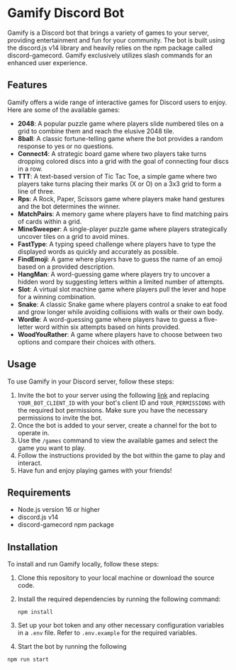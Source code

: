 # Gamify Discord Bot



Gamify is a Discord bot that brings a variety of games to your server, providing entertainment and fun for your community. The bot is built using the discord.js v14 library and heavily relies on the npm package called discord-gamecord. Gamify exclusively utilizes slash commands for an enhanced user experience.

## Features

Gamify offers a wide range of interactive games for Discord users to enjoy. Here are some of the available games:

- **2048**: A popular puzzle game where players slide numbered tiles on a grid to combine them and reach the elusive 2048 tile.
- **8ball**: A classic fortune-telling game where the bot provides a random response to yes or no questions.
- **Connect4**: A strategic board game where two players take turns dropping colored discs into a grid with the goal of connecting four discs in a row.
- **TTT**: A text-based version of Tic Tac Toe, a simple game where two players take turns placing their marks (X or O) on a 3x3 grid to form a line of three.
- **Rps**: A Rock, Paper, Scissors game where players make hand gestures and the bot determines the winner.
- **MatchPairs**: A memory game where players have to find matching pairs of cards within a grid.
- **MineSweeper**: A single-player puzzle game where players strategically uncover tiles on a grid to avoid mines.
- **FastType**: A typing speed challenge where players have to type the displayed words as quickly and accurately as possible.
- **FindEmoji**: A game where players have to guess the name of an emoji based on a provided description.
- **HangMan**: A word-guessing game where players try to uncover a hidden word by suggesting letters within a limited number of attempts.
- **Slot**: A virtual slot machine game where players pull the lever and hope for a winning combination.
- **Snake**: A classic Snake game where players control a snake to eat food and grow longer while avoiding collisions with walls or their own body.
- **Wordle**: A word-guessing game where players have to guess a five-letter word within six attempts based on hints provided.
- **WoodYouRather**: A game where players have to choose between two options and compare their choices with others.

## Usage

To use Gamify in your Discord server, follow these steps:

1. Invite the bot to your server using the following [link](https://discord.com/oauth2/authorize?client_id=YOUR_BOT_CLIENT_ID&permissions=YOUR_PERMISSIONS&scope=bot%20applications.commands) and replacing `YOUR_BOT_CLIENT_ID` with your bot's client ID and `YOUR_PERMISSIONS` with the required bot permissions. Make sure you have the necessary permissions to invite the bot.
2. Once the bot is added to your server, create a channel for the bot to operate in.
3. Use the `/games` command to view the available games and select the game you want to play.
4. Follow the instructions provided by the bot within the game to play and interact.
5. Have fun and enjoy playing games with your friends!

## Requirements

- Node.js version 16 or higher
- discord.js v14
- discord-gamecord npm package

## Installation

To install and run Gamify locally, follow these steps:

1. Clone this repository to your local machine or download the source code.
2. Install the required dependencies by running the following command:

   ```
   npm install
   ```

3. Set up your bot token and any other necessary configuration variables in a `.env` file. Refer to `.env.example` for the required variables.
4. Start the bot by running the following
```
npm run start
```
